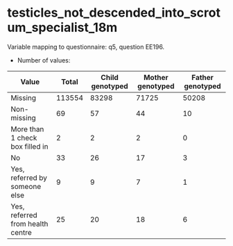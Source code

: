 # testicles_not_descended_into_scrotum_specialist_18m
Variable mapping to questionnaire: q5, question EE196.
- Number of values:

| Value | Total | Child genotyped | Mother genotyped | Father genotyped |
| ----- | ----- | --------------- | ---------------- | ---------------- |
| Missing | 113554 | 83298 | 71725 | 50208 |
| Non-missing | 69 | 57 | 44 | 10 |
| More than 1 check box filled in | 2 | 2 | 2 |0 |
| No | 33 | 26 | 17 |3 |
| Yes, referred by someone else | 9 | 9 | 7 |1 |
| Yes, referred from health centre | 25 | 20 | 18 |6 |



